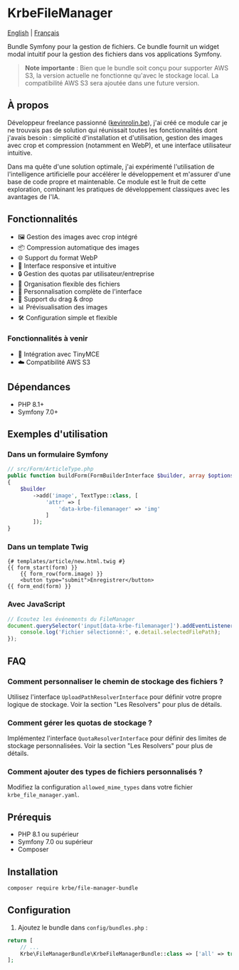 # KrbeFileManager

[English](docs/en/README.md) | [Français](docs/fr/README.md)

Bundle Symfony pour la gestion de fichiers. Ce bundle fournit un widget modal intuitif pour la gestion des fichiers dans vos applications Symfony.

> **Note importante** : Bien que le bundle soit conçu pour supporter AWS S3, la version actuelle ne fonctionne qu'avec le stockage local. La compatibilité AWS S3 sera ajoutée dans une future version.

## À propos

Développeur freelance passionné ([kevinrolin.be](https://kevinrolin.be)), j'ai créé ce module car je ne trouvais pas de solution qui réunissait toutes les fonctionnalités dont j'avais besoin : simplicité d'installation et d'utilisation, gestion des images avec crop et compression (notamment en WebP), et une interface utilisateur intuitive.

Dans ma quête d'une solution optimale, j'ai expérimenté l'utilisation de l'intelligence artificielle pour accélérer le développement et m'assurer d'une base de code propre et maintenable. Ce module est le fruit de cette exploration, combinant les pratiques de développement classiques avec les avantages de l'IA.

## Fonctionnalités

- 🖼️ Gestion des images avec crop intégré
- 📦 Compression automatique des images
- 🌐 Support du format WebP
- 📱 Interface responsive et intuitive
- 🔒 Gestion des quotas par utilisateur/entreprise
- 📁 Organisation flexible des fichiers
- 🎨 Personnalisation complète de l'interface
- 🔄 Support du drag & drop
- 📊 Prévisualisation des images
- 🛠️ Configuration simple et flexible

### Fonctionnalités à venir

- 📝 Intégration avec TinyMCE
- ☁️ Compatibilité AWS S3

## Dépendances

- PHP 8.1+
- Symfony 7.0+

## Exemples d'utilisation

### Dans un formulaire Symfony

```php
// src/Form/ArticleType.php
public function buildForm(FormBuilderInterface $builder, array $options)
{
    $builder
        ->add('image', TextType::class, [
            'attr' => [
                'data-krbe-filemanager' => 'img'
            ]
        ]);
}
```

### Dans un template Twig

```twig
{# templates/article/new.html.twig #}
{{ form_start(form) }}
    {{ form_row(form.image) }}
    <button type="submit">Enregistrer</button>
{{ form_end(form) }}
```

### Avec JavaScript

```javascript
// Écoutez les événements du FileManager
document.querySelector('input[data-krbe-filemanager]').addEventListener('krbeFileManager:selected', function(e) {
    console.log('Fichier sélectionné:', e.detail.selectedFilePath);
});
```

## FAQ

### Comment personnaliser le chemin de stockage des fichiers ?

Utilisez l'interface `UploadPathResolverInterface` pour définir votre propre logique de stockage. Voir la section "Les Resolvers" pour plus de détails.

### Comment gérer les quotas de stockage ?

Implémentez l'interface `QuotaResolverInterface` pour définir des limites de stockage personnalisées. Voir la section "Les Resolvers" pour plus de détails.

### Comment ajouter des types de fichiers personnalisés ?

Modifiez la configuration `allowed_mime_types` dans votre fichier `krbe_file_manager.yaml`.

## Prérequis

- PHP 8.1 ou supérieur
- Symfony 7.0 ou supérieur
- Composer

## Installation

```bash
composer require krbe/file-manager-bundle
```

## Configuration

1. Ajoutez le bundle dans `config/bundles.php` :

```php
return [
    // ...
    Krbe\FileManagerBundle\KrbeFileManagerBundle::class => ['all' => true],
];
```